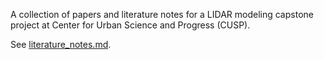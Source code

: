 A collection of papers and literature notes for a LIDAR modeling capstone project at Center for Urban Science and Progress (CUSP).

See [literature_notes.md](https://github.com/pvarsh/LIDAR_literature_notes/blob/master/literature_notes.md).